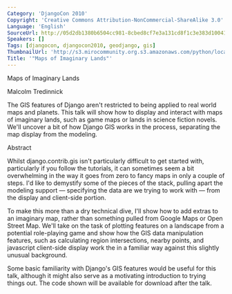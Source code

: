 ```yaml
---
Category: 'DjangoCon 2010'
Copyright: 'Creative Commons Attribution-NonCommercial-ShareAlike 3.0'
Language: 'English'
SourceUrl: http://05d2db1380b6504cc981-8cbed8cf7e3a131cd8f1c3e383d10041.r93.cf2.rackcdn.com/djangocon-2010/60_maps-of-imaginary-lands.ogv
Speakers: []
Tags: [djangocon, djangocon2010, geodjango, gis]
ThumbnailUrl: 'http://s3.mirocommunity.org.s3.amazonaws.com/python/localtv/video_thumbs/1856/375x295.png'
Title: '"Maps of Imaginary Lands"'
---
```

Maps of Imaginary Lands

Malcolm Tredinnick

The GIS features of Django aren't restricted to being applied to real world
maps and planets. This talk will show how to display and interact with maps of
imaginary lands, such as game maps or lands in science fiction novels. We'll
uncover a bit of how Django GIS works in the process, separating the map
display from the modeling.

Abstract

Whilst django.contrib.gis isn't particularly difficult to get started with,
particularly if you follow the tutorials, it can sometimes seem a bit
overwhelming in the way it goes from zero to fancy maps in only a couple of
steps. I'd like to demystify some of the pieces of the stack, pulling apart
the modeling support — specifying the data are we trying to work with — from
the display and client-side portion.

To make this more than a dry technical dive, I'll show how to add extras to an
imaginary map, rather than something pulled from Google Maps or Open Street
Map. We'll take on the task of plotting features on a landscape from a
potential role-playing game and show how the GIS data manipulation features,
such as calculating region intersections, nearby points, and javascript
client-side display work the in a familiar way against this slightly unusual
background.

Some basic familiarity with Django's GIS features would be useful for this
talk, although it might also serve as a motivating introduction to trying
things out. The code shown will be available for download after the talk.

